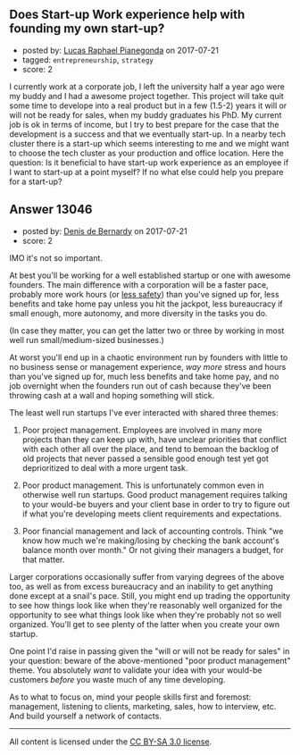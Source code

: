 ## Does Start-up Work experience help with founding my own start-up?

- posted by: [Lucas Raphael Pianegonda](https://stackexchange.com/users/10909545/lucas-raphael-pianegonda) on 2017-07-21
- tagged: `entrepreneurship`, `strategy`
- score: 2

I currently work at a corporate job, I left the university half a year ago were my buddy and I had a awesome project together. This project will take quit some time to develope into a real product but in a few (1.5-2) years it will or will not be ready for sales, when my buddy graduates his PhD. My current job is ok in terms of income, but I try to best prepare for the case that the development is a success and that we eventually start-up. In a nearby tech cluster there is a start-up which seems interesting to me and we might want to choose the tech cluster as your production and office location. Here the question: Is it beneficial to have start-up work experience as an employee if I want to start-up at a point myself? If no what else could help you prepare for a start-up?



## Answer 13046

- posted by: [Denis de Bernardy](https://stackexchange.com/users/182468/denis-de-bernardy) on 2017-07-21
- score: 2

IMO it's not so important.

At best you'll be working for a well established startup or one with awesome founders. The main difference with a corporation will be a faster pace, probably more work hours (or [less safety](https://www.theguardian.com/technology/2017/may/18/tesla-workers-factory-conditions-elon-musk)) than you've signed up for, less benefits and take home pay unless you hit the jackpot, less bureaucracy if small enough, more autonomy, and more diversity in the tasks you do.

(In case they matter, you can get the latter two or three by working in most well run small/medium-sized businesses.)

At worst you'll end up in a chaotic environment run by founders with little to no business sense or management experience, _way more_ stress and hours than you've signed up for, much less benefits and take home pay, and no job overnight when the founders run out of cash because they've been throwing cash at a wall and hoping something will stick.

The least well run startups I've ever interacted with shared three themes:

1. Poor project management. Employees are involved in many more projects than they can keep up with, have unclear priorities that conflict with each other all over the place, and tend to bemoan the backlog of old projects that never passed a sensible good enough test yet got deprioritized to deal with a more urgent task.

2. Poor product management. This is unfortunately common even in otherwise well run startups. Good product management requires talking to your would-be buyers and your client base in order to try to figure out if what you're developing meets client requirements and expectations.

3. Poor financial management and lack of accounting controls. Think "we know how much we're making/losing by checking the bank account's balance month over month." Or not giving their managers a budget, for that matter.

Larger corporations occasionally suffer from varying degrees of the above too,  as well as from excess bureaucracy and an inability to get anything done except at a snail's pace. Still, you might end up trading the opportunity to see how things look like when they're reasonably well organized for the opportunity to see what things look like when they're probably not so well organized. You'll get to see plenty of the latter when you create your own startup.

One point I'd raise in passing given the "will or will not be ready for sales" in your question: beware of the above-mentioned "poor product management" theme. You absolutely _want_ to validate your idea with your would-be customers _before_ you waste much of any time developing.

As to what to focus on, mind your people skills first and foremost: management, listening to clients, marketing, sales, how to interview, etc. And build yourself a network of contacts.



---

All content is licensed under the [CC BY-SA 3.0 license](https://creativecommons.org/licenses/by-sa/3.0/).
